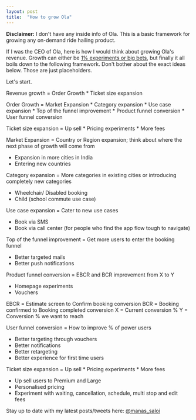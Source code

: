 ```yaml
---
layout: post
title:  "How to grow Ola"
---
```


**Disclaimer:** I don't have any inside info of Ola. This is a basic framework for growing any on-demand ride hailing product.

If I was the CEO of Ola, here is how I would think about growing Ola's revenue. Growth can either be [1% experiments or big bets](https://manassaloi.com/2020/12/17/experiments-bigbets.html), but finally it all boils down to the following framework. Don't bother about the exact ideas below. Those are just placeholders.

Let's start.

Revenue growth = Order Growth * Ticket size expansion

Order Growth = Market Expansion * Category expansion * Use case expansion * Top of the funnel improvement * Product funnel conversion * User funnel conversion

Ticket size expansion = Up sell * Pricing experiments * More fees

Market Expansion = Country or Region expansion; think about where the next phase of growth will come from
- Expansion in more cities in India
- Entering new countries

Category expansion = More categories in existing cities or introducing completely new categories
- Wheelchair/ Disabled booking
- Child (school commute use case)

Use case expansion = Cater to new use cases
- Book via SMS
- Book via call center (for people who find the app flow tough to navigate)

Top of the funnel improvement = Get more users to enter the booking funnel
- Better targeted mails
- Better push notifications

Product funnel conversion = EBCR and BCR improvement from X to Y
- Homepage experiments
- Vouchers

EBCR = Estimate screen to Confirm booking conversion
BCR = Booking confirmed to Booking completed conversion
X = Current conversion %
Y = Conversion % we want to reach

User funnel conversion = How to improve % of power users
- Better targeting through vouchers
- Better notifications
- Better retargeting 
- Better experience for first time users

Ticket size expansion = Up sell * Pricing experiments * More fees
- Up sell users to Premium and Large
- Personalised pricing
- Experiment with waiting, cancellation, schedule, multi stop and edit fees 

Stay up to date with my latest posts/tweets here: [@manas_saloi](http://twitter.com/manas_saloi)
